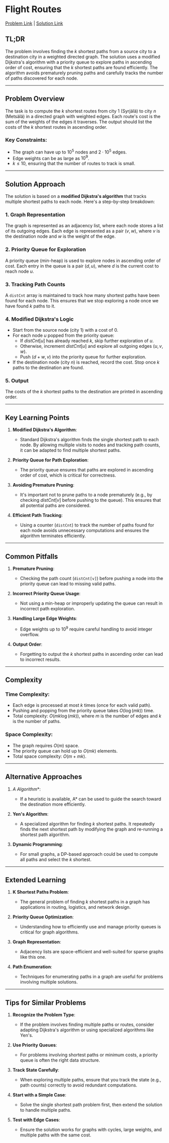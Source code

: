 # Flight Routes

[Problem Link](https://cses.fi/problemset/task/1196) | [Solution Link](../../solutions/04_Graph_Algorithms/13_1196_Flight_Routes.cpp)

## TL;DR

The problem involves finding the $k$ shortest paths from a source city to a destination city in a weighted directed graph. The solution uses a modified Dijkstra's algorithm with a priority queue to explore paths in ascending order of cost, ensuring that the $k$ shortest paths are found efficiently. The algorithm avoids prematurely pruning paths and carefully tracks the number of paths discovered for each node.

---

## Problem Overview

The task is to compute the $k$ shortest routes from city $1$ (Syrjälä) to city $n$ (Metsälä) in a directed graph with weighted edges. Each route's cost is the sum of the weights of the edges it traverses. The output should list the costs of the $k$ shortest routes in ascending order.

### Key Constraints:
- The graph can have up to $10^5$ nodes and $2 \cdot 10^5$ edges.
- Edge weights can be as large as $10^9$.
- $k \leq 10$, ensuring that the number of routes to track is small.

---

## Solution Approach

The solution is based on a **modified Dijkstra's algorithm** that tracks multiple shortest paths to each node. Here's a step-by-step breakdown:

### 1. **Graph Representation**
The graph is represented as an adjacency list, where each node stores a list of its outgoing edges. Each edge is represented as a pair $(v, w)$, where $v$ is the destination node and $w$ is the weight of the edge.

### 2. **Priority Queue for Exploration**
A priority queue (min-heap) is used to explore nodes in ascending order of cost. Each entry in the queue is a pair $(d, u)$, where $d$ is the current cost to reach node $u$.

### 3. **Tracking Path Counts**
A `distCnt` array is maintained to track how many shortest paths have been found for each node. This ensures that we stop exploring a node once we have found $k$ paths to it.

### 4. **Modified Dijkstra's Logic**
- Start from the source node (city $1$) with a cost of $0$.
- For each node $u$ popped from the priority queue:
  - If $distCnt[u]$ has already reached $k$, skip further exploration of $u$.
  - Otherwise, increment $distCnt[u]$ and explore all outgoing edges $(u, v, w)$.
  - Push $(d + w, v)$ into the priority queue for further exploration.
- If the destination node (city $n$) is reached, record the cost. Stop once $k$ paths to the destination are found.

### 5. **Output**
The costs of the $k$ shortest paths to the destination are printed in ascending order.

---

## Key Learning Points

1. **Modified Dijkstra's Algorithm**:
   - Standard Dijkstra's algorithm finds the single shortest path to each node. By allowing multiple visits to nodes and tracking path counts, it can be adapted to find multiple shortest paths.

2. **Priority Queue for Path Exploration**:
   - The priority queue ensures that paths are explored in ascending order of cost, which is critical for correctness.

3. **Avoiding Premature Pruning**:
   - It's important not to prune paths to a node prematurely (e.g., by checking $distCnt[v]$ before pushing to the queue). This ensures that all potential paths are considered.

4. **Efficient Path Tracking**:
   - Using a counter (`distCnt`) to track the number of paths found for each node avoids unnecessary computations and ensures the algorithm terminates efficiently.

---

## Common Pitfalls

1. **Premature Pruning**:
   - Checking the path count (`distCnt[v]`) before pushing a node into the priority queue can lead to missing valid paths.

2. **Incorrect Priority Queue Usage**:
   - Not using a min-heap or improperly updating the queue can result in incorrect path exploration.

3. **Handling Large Edge Weights**:
   - Edge weights up to $10^9$ require careful handling to avoid integer overflow.

4. **Output Order**:
   - Forgetting to output the $k$ shortest paths in ascending order can lead to incorrect results.

---

## Complexity

### Time Complexity:
- Each edge is processed at most $k$ times (once for each valid path).
- Pushing and popping from the priority queue takes $O(\log(mk))$ time.
- Total complexity: $O(mk \log(mk))$, where $m$ is the number of edges and $k$ is the number of paths.

### Space Complexity:
- The graph requires $O(m)$ space.
- The priority queue can hold up to $O(mk)$ elements.
- Total space complexity: $O(m + mk)$.

---

## Alternative Approaches

1. **A* Algorithm**:
   - If a heuristic is available, A* can be used to guide the search toward the destination more efficiently.

2. **Yen's Algorithm**:
   - A specialized algorithm for finding $k$ shortest paths. It repeatedly finds the next shortest path by modifying the graph and re-running a shortest path algorithm.

3. **Dynamic Programming**:
   - For small graphs, a DP-based approach could be used to compute all paths and select the $k$ shortest.

---

## Extended Learning

1. **K Shortest Paths Problem**:
   - The general problem of finding $k$ shortest paths in a graph has applications in routing, logistics, and network design.

2. **Priority Queue Optimization**:
   - Understanding how to efficiently use and manage priority queues is critical for graph algorithms.

3. **Graph Representation**:
   - Adjacency lists are space-efficient and well-suited for sparse graphs like this one.

4. **Path Enumeration**:
   - Techniques for enumerating paths in a graph are useful for problems involving multiple solutions.

---

## Tips for Similar Problems

1. **Recognize the Problem Type**:
   - If the problem involves finding multiple paths or routes, consider adapting Dijkstra's algorithm or using specialized algorithms like Yen's.

2. **Use Priority Queues**:
   - For problems involving shortest paths or minimum costs, a priority queue is often the right data structure.

3. **Track State Carefully**:
   - When exploring multiple paths, ensure that you track the state (e.g., path counts) correctly to avoid redundant computations.

4. **Start with a Simple Case**:
   - Solve the single shortest path problem first, then extend the solution to handle multiple paths.

5. **Test with Edge Cases**:
   - Ensure the solution works for graphs with cycles, large weights, and multiple paths with the same cost.